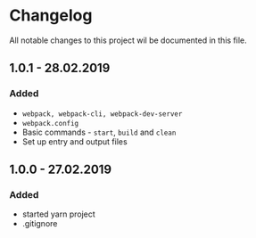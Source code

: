 # Changelog  
All notable changes to this project wil be documented in this file.  

## 1.0.1 - 28.02.2019
### Added
- `webpack, webpack-cli, webpack-dev-server`
- `webpack.config`
- Basic commands - `start`, `build` and `clean`
- Set up entry and output files

## 1.0.0 - 27.02.2019  
### Added  
- started yarn project
- .gitignore